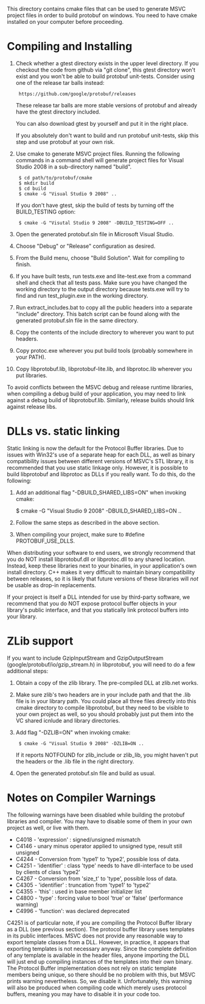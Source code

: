This directory contains cmake files that can be used to generate MSVC project
files in order to build protobuf on windows. You need to have cmake installed
on your computer before proceeding.

Compiling and Installing
========================

1. Check whether a gtest directory exists in the upper level directory. If you
   checkout the code from github via "git clone", this gtest directory won't
   exist and you won't be able to build protobuf unit-tests. Consider using one
   of the release tar balls instead:

        https://github.com/google/protobuf/releases

   These release tar balls are more stable versions of protobuf and already
   have the gtest directory included.

   You can also download gtest by yourself and put it in the right place.

   If you absolutely don't want to build and run protobuf unit-tests, skip
   this step and use protobuf at your own risk.

2. Use cmake to generate MSVC project files. Running the following commands
   in a command shell will generate project files for Visual Studio 2008 in
   a sub-directory named "build".

        $ cd path/to/protobuf/cmake
        $ mkdir build
        $ cd build
        $ cmake -G "Visual Studio 9 2008" ..

   If you don't have gtest, skip the build of tests by turning off the
   BUILD_TESTING option:

        $ cmake -G "Visutal Studio 9 2008" -DBUILD_TESTING=OFF ..

3. Open the generated protobuf.sln file in Microsoft Visual Studio.
4. Choose "Debug" or "Release" configuration as desired.
5. From the Build menu, choose "Build Solution".  Wait for compiling to finish.
6. If you have built tests, run tests.exe and lite-test.exe from a command
   shell and check that all tests pass. Make sure you have changed the working
   directory to the output directory because tests.exe will try to find and run
   test_plugin.exe in the working directory.
7. Run extract_includes.bat to copy all the public headers into a separate
   "include" directory. This batch script can be found along with the generated
   protobuf.sln file in the same directory.
8. Copy the contents of the include directory to wherever you want to put
   headers.
9. Copy protoc.exe wherever you put build tools (probably somewhere in your
   PATH).
10. Copy libprotobuf.lib, libprotobuf-lite.lib, and libprotoc.lib wherever you
    put libraries.

  To avoid conflicts between the MSVC debug and release runtime libraries, when
  compiling a debug build of your application, you may need to link against a
  debug build of libprotobuf.lib.  Similarly, release builds should link against
  release libs.

DLLs vs. static linking
=======================

Static linking is now the default for the Protocol Buffer libraries.  Due to
issues with Win32's use of a separate heap for each DLL, as well as binary
compatibility issues between different versions of MSVC's STL library, it is
recommended that you use static linkage only.  However, it is possible to
build libprotobuf and libprotoc as DLLs if you really want.  To do this,
do the following:

  1. Add an additional flag "-DBUILD_SHARED_LIBS=ON" when invoking cmake:

        $ cmake -G "Visual Studio 9 2008" -DBUILD_SHARED_LIBS=ON ..

  2. Follow the same steps as described in the above section.
  3. When compiling your project, make sure to #define PROTOBUF_USE_DLLS.

When distributing your software to end users, we strongly recommend that you
do NOT install libprotobuf.dll or libprotoc.dll to any shared location.
Instead, keep these libraries next to your binaries, in your application's
own install directory.  C++ makes it very difficult to maintain binary
compatibility between releases, so it is likely that future versions of these
libraries will *not* be usable as drop-in replacements.

If your project is itself a DLL intended for use by third-party software, we
recommend that you do NOT expose protocol buffer objects in your library's
public interface, and that you statically link protocol buffers into your
library.

ZLib support
============

If you want to include GzipInputStream and GzipOutputStream
(google/protobuf/io/gzip_stream.h) in libprotobuf, you will need to do a few
additional steps:

1. Obtain a copy of the zlib library.  The pre-compiled DLL at zlib.net works.
2. Make sure zlib's two headers are in your include path and that the .lib file
   is in your library path.  You could place all three files directly into this
   cmake directory to compile libprotobuf, but they need to be visible to
   your own project as well, so you should probably just put them into the
   VC shared icnlude and library directories.
3. Add flag "-DZLIB=ON" when invoking cmake:

        $ cmake -G "Visual Studio 9 2008" -DZLIB=ON ..

   If it reports NOTFOUND for zlib_include or zlib_lib, you might haven't put
   the headers or the .lib file in the right directory.
4) Open the generated protobuf.sln file and build as usual.

Notes on Compiler Warnings
==========================

The following warnings have been disabled while building the protobuf libraries
and compiler.  You may have to disable some of them in your own project as
well, or live with them.

* C4018 - 'expression' : signed/unsigned mismatch
* C4146 - unary minus operator applied to unsigned type, result still unsigned
* C4244 - Conversion from 'type1' to 'type2', possible loss of data.
* C4251 - 'identifier' : class 'type' needs to have dll-interface to be used by
  clients of class 'type2'
* C4267 - Conversion from 'size_t' to 'type', possible loss of data.
* C4305 - 'identifier' : truncation from 'type1' to 'type2'
* C4355 - 'this' : used in base member initializer list
* C4800 - 'type' : forcing value to bool 'true' or 'false' (performance warning)
* C4996 - 'function': was declared deprecated

C4251 is of particular note, if you are compiling the Protocol Buffer library
as a DLL (see previous section).  The protocol buffer library uses templates in
its public interfaces.  MSVC does not provide any reasonable way to export
template classes from a DLL.  However, in practice, it appears that exporting
templates is not necessary anyway.  Since the complete definition of any
template is available in the header files, anyone importing the DLL will just
end up compiling instances of the templates into their own binary.  The
Protocol Buffer implementation does not rely on static template members being
unique, so there should be no problem with this, but MSVC prints warning
nevertheless.  So, we disable it.  Unfortunately, this warning will also be
produced when compiling code which merely uses protocol buffers, meaning you
may have to disable it in your code too.

